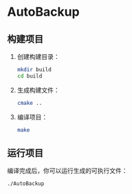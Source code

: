 # AutoBackup

## 构建项目

1. 创建构建目录：

    ```sh
    mkdir build
    cd build
    ```

2. 生成构建文件：

    ```sh
    cmake ..
    ```

3. 编译项目：

    ```sh
    make
    ```

## 运行项目

编译完成后，你可以运行生成的可执行文件：

```sh
./AutoBackup
